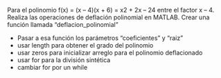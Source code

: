 Para el polinomio f(x) = (x – 4)(x + 6) = x2 + 2x – 24 entre el factor x – 4. Realiza las operaciones de deflación polinomial en MATLAB.
Crear una función llamada “deflacion_polinomial”
- Pasar a esa función los parámetros “coeficientes” y “raiz”
- usar length para obtener el grado del polinomio
- usar zeros para inicializar arreglo para el polinomio deflacionado
- usar for para la división sintética
- cambiar for por un while
